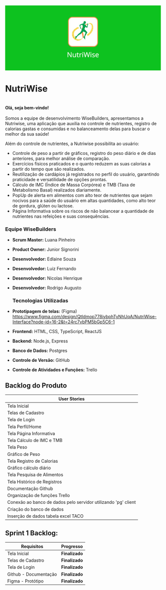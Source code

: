 <p align="center">
<img src="imagens/logo_.jpeg" width="1000">
</p>
 
# NutriWise
 
 
<br>**Olá, seja bem-vindo!<br>**
<br>Somos a equipe de desenvolvimento WiseBuilders, apresentamos a Nutriwise, uma aplicação que auxilia no controle de nutrientes, registro de calorias gastas e consumidas e no balanceamento delas para buscar o melhor da sua saúde!

Além do controle de nutrientes, a Nutriwise possibilita ao usuário:
- Controle de peso a partir de gráficos, registro do peso diário e de dias anteriores, para melhor análise de comparação.
- Exercícios físicos praticados e o quanto reduzem as suas calorias a partir do tempo que são realizados.
- Reutilização de cardápios já registrados no perfil do usuário, garantindo praticidade e versatilidade de opções prontas.
- Cálculo de IMC (Índice de Massa Corpórea) e TMB (Taxa de Metabolismo Basal) realizados diariamente.
- PopUp de alerta em alimentos com alto teor de nutrientes que sejam nocivos para a saúde do usuário em altas quantidades, como alto teor de gordura, glúten ou lactose.
- Página Informativa sobre os riscos de não balancear a quantidade de nutrientes nas refeições e suas consequências.
 
### Equipe WiseBuilders
- **Scrum Master:** Luana Pinheiro 
- **Product Owner:** Junior Signorini
- **Desenvolvedor:** Edlaine Souza
- **Desenvolvedor:** Luiz Fernando
- **Desenvolvedor:** Nicolas Henrique
- **Desenvolvedor:** Rodrigo Augusto

  ### Tecnologias Utilizadas
- **Prototipagem de telas:** (Figma) https://www.figma.com/design/Qtldmop778ivbphTyNhUqA/NutriWise-Interface?node-id=16-2&t=24rc7vbPM5bGp5C6-1
- **Frontend:** HTML, CSS, TypeScript, ReactJS
- **Backend:** Node.js, Express
- **Banco de Dados:** Postgres
- **Controle de Versão:** GitHub
- **Controle de Atividades e Funções:** Trello

##  Backlog do Produto
 
| User Stories      |
|---------------------|
| Tela Inicial |
| Telas de Cadastro |
| Tela de Login |
| Tela Perfil/Home |
| Tela Página Informativa |
| Tela Cálculo de IMC e TMB |
| Tela Peso |
| Gráfico de Peso |
| Tela Registro de Calorias 
| Gráfico cálculo diário |
| Tela Pesquisa de Alimentos |
| Tela Histórico de Registros |
| Documentação Github |
| Organização de funções Trello |
| Conexão ao banco de dados pelo servidor utilizando 'pg' client |
| Criação do banco de dados |
| Inserção de dados tabela excel TACO |




###
###
## Sprint 1 Backlog:
 
| Requisitos        |  Progresso                       |
|---------------------|---------------------------------|
| Tela Inicial    | **Finalizado**         |
| Telas de Cadastro    | **Finalizado**        |
| Tela de Login  | **Finalizado**         |
| Github - Documentação | **Finalizado**        |
| Figma - Protótipo | **Finalizado**        |
 
